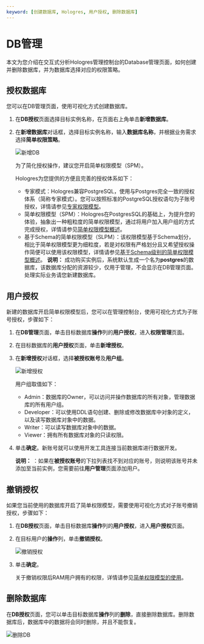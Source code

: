```yaml
---
keyword: [创建数据库, Hologres, 用户授权, 删除数据库]
---
```


# DB管理

本文为您介绍在交互式分析Hologres管理控制台的Database管理页面，如何创建并删除数据库，并为数据库选择对应的权限策略。

## 授权数据库

您可以在DB管理页面，使用可视化方式创建数据库。

1.  在**DB授权**页面选择目标实例名称，在页面右上角单击**新增数据库**。

2.  在**新增数据库**对话框，选择目标实例名称，输入**数据库名称**，并根据业务需求选择**简单权限策略**。

    ![新增DB](https://static-aliyun-doc.oss-accelerate.aliyuncs.com/assets/img/zh-CN/3447041261/p275264.png)

    为了简化授权操作，建议您开启简单权限模型（SPM）。

    Hologres为您提供的方便且完善的授权体系如下：

    -   专家模式：Hologres兼容PostgreSQL，使用与Postgres完全一致的授权体系（简称专家模式）。您可以按照标准的PostgreSQL授权语句为子账号授权，详情请参见[专家权限模型](/intl.zh-CN/账号与权限管理/Hologres权限模型/专家权限模型.md)。
    -   简单权限模型（SPM）：Hologres在PostgresSQL的基础上，为提升您的体验，抽象出一种粗粒度的简单权限模型，通过将用户加入用户组的方式完成授权，详情请参见[简单权限模型概述](/intl.zh-CN/账号与权限管理/Hologres权限模型/简单权限模型/简单权限模型概述.md)。
    -   基于Schema的简单权限模型（SLPM）：该权限模型基于Schema划分，相比于简单权限模型更为细粒度，若是对权限有严格划分且又希望授权操作简便可以使用该权限模型，详情请参见[基于Schema级别的简单权限模型概述](/intl.zh-CN/账号与权限管理/Hologres权限模型/基于Schema级别的简单权限模型/基于Schema级别的简单权限模型概述.md)。
    **说明：** 成功购买实例后，系统默认生成一个名为**postgres**的数据库，该数据库分配的资源较少，仅用于管理，不会显示在DB管理页面。处理实际业务请您新建数据库。


## 用户授权

新建的数据库开启简单权限模型后，您可以在管理控制台，使用可视化方式为子账号授权，步骤如下：

1.  在**DB管理**页面，单击目标数据库**操作**列的**用户授权**，进入**权限管理**页面。

2.  在目标数据库的**用户授权**页面，单击**新增授权**。

3.  在**新增授权**对话框，选择**被授权账号**及**用户组**。

    ![新增授权](https://static-aliyun-doc.oss-accelerate.aliyuncs.com/assets/img/zh-CN/3447041261/p275312.png)

    用户组取值如下：

    -   Admin：数据库的Owner，可以访问并操作数据库的所有对象，管理数据库的所有用户组。
    -   Developer：可以使用DDL语句创建、删除或修改数据库中对象的定义，以及读写数据库对象中的数据。
    -   Writer：可以读写数据库对象中的数据。
    -   Viewer：拥有所有数据库对象的只读权限。
4.  单击**确定**。新账号就可以使用开发工具连接当前数据库进行数据开发。

    **说明：** ：如果在**被授权账号**的下拉列表找不到对应的账号，则说明该账号并未添加至当前实例，您需要前往**用户管理**页面添加用户。


## 撤销授权

如果您当前使用的数据库开启了简单权限模型，需要使用可视化方式对子账号撤销授权，步骤如下：

1.  在**DB授权**页面，单击目标数据库**操作**列的**用户授权**，进入**用户授权**页面。

2.  在目标用户的**操作**列，单击**撤销授权**。

    ![撤销授权](https://static-aliyun-doc.oss-accelerate.aliyuncs.com/assets/img/zh-CN/3447041261/p275314.png)

3.  单击**确定**。

    关于撤销权限后RAM用户拥有的权限，详情请参见[简单权限模型的使用](/intl.zh-CN/账号与权限管理/Hologres权限模型/简单权限模型/简单权限模型的使用.md)。


## 删除数据库

在**DB授权**页面，您可以单击目标数据库**操作**列的**删除**，直接删除数据库。删除数据库后，数据库中的数据将会同时删除，并且不能恢复。

![删除DB](https://static-aliyun-doc.oss-accelerate.aliyuncs.com/assets/img/zh-CN/3447041261/p275319.png)

